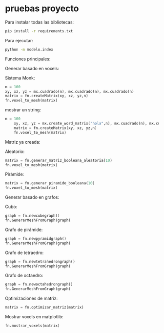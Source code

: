 # pruebas proyecto

Para instalar todas las bibliotecas:

```bash
pip install -r requirements.txt
```

Para ejecutar:

```bash
python -m modelo.index
```

Funciones principales:

Generar basado en voxels:

Sistema Monk:

```python
n = 100
xy, xz, yz = mx.cuadrado(n), mx.cuadrado(n), mx.cuadrado(n)
matrix = fn.createMatrix(xy, xz, yz,n)
fn.voxel_to_mesh(matrix)
```

mostrar un string:
```python
n = 100
    xy, xz, yz = mx.create_word_matrix("hola",n), mx.cuadrado(n), mx.cuadrado(n)
    matrix = fn.createMatrix(xy, xz, yz,n)
    fn.voxel_to_mesh(matrix)
```

Matriz ya creada:

Aleatorio:

```python
matrix = fn.generar_matriz_booleana_aleatoria(10)
fn.voxel_to_mesh(matrix)
```

Pirámide:

```python
matrix = fn.generar_piramide_booleana(10)
fn.voxel_to_mesh(matrix)
```

Generar basado en grafos:

Cubo:

```python
graph = fn.newcubegraph()
fn.GenerarMeshFromGraph(graph)
```

Grafo de pirámide:

```python
graph = fn.newpyramidgraph()
fn.GenerarMeshFromGraph(graph)
```

Grafo de tetraedro:

```python
graph = fn.newtetrahedrongraph()
fn.GenerarMeshFromGraph(graph)
```

Grafo de octaedro:

```python
graph = fn.newoctahedrongraph()
fn.GenerarMeshFromGraph(graph)
```

Optimizaciones de matriz:

```python
matrix = fn.optimizar_matriz(matrix)
```

Mostrar voxels en matplotlib:

```python
fn.mostrar_voxels(matrix)
```


